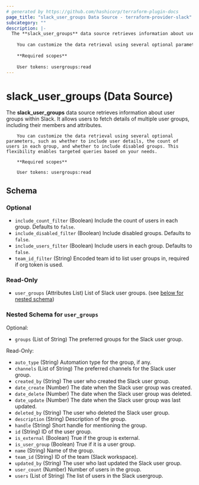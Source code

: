 ```yaml
---
# generated by https://github.com/hashicorp/terraform-plugin-docs
page_title: "slack_user_groups Data Source - terraform-provider-slack"
subcategory: ""
description: |-
  The **slack_user_groups** data source retrieves information about user groups within Slack. It allows users to fetch details of multiple user groups, including their members and attributes.
  
  	You can customize the data retrieval using several optional parameters, such as whether to include user details, the count of users in each group, and whether to include disabled groups. This flexibility enables targeted queries based on your needs.
  
  	**Required scopes**
  
  	User tokens: usergroups:read
---
```


# slack_user_groups (Data Source)

The **slack_user_groups** data source retrieves information about user groups within Slack. It allows users to fetch details of multiple user groups, including their members and attributes.

		You can customize the data retrieval using several optional parameters, such as whether to include user details, the count of users in each group, and whether to include disabled groups. This flexibility enables targeted queries based on your needs.

		**Required scopes**

		User tokens: usergroups:read



<!-- schema generated by tfplugindocs -->
## Schema

### Optional

- `include_count_filter` (Boolean) Include the count of users in each group. Defaults to `false`.
- `include_disabled_filter` (Boolean) Include disabled groups. Defaults to `false`.
- `include_users_filter` (Boolean) Include users in each group. Defaults to `false`.
- `team_id_filter` (String) Encoded team id to list user groups in, required if org token is used.

### Read-Only

- `user_groups` (Attributes List) List of Slack user groups. (see [below for nested schema](#nestedatt--user_groups))

<a id="nestedatt--user_groups"></a>
### Nested Schema for `user_groups`

Optional:

- `groups` (List of String) The preferred groups for the Slack user group.

Read-Only:

- `auto_type` (String) Automation type for the group, if any.
- `channels` (List of String) The preferred channels for the Slack user group.
- `created_by` (String) The user who created the Slack user group.
- `date_create` (Number) The date when the Slack user group was created.
- `date_delete` (Number) The date when the Slack user group was deleted.
- `date_update` (Number) The date when the Slack user group was last updated.
- `deleted_by` (String) The user who deleted the Slack user group.
- `description` (String) Description of the group.
- `handle` (String) Short handle for mentioning the group.
- `id` (String) ID of the user group.
- `is_external` (Boolean) True if the group is external.
- `is_user_group` (Boolean) True if it is a user group.
- `name` (String) Name of the group.
- `team_id` (String) ID of the team (Slack workspace).
- `updated_by` (String) The user who last updated the Slack user group.
- `user_count` (Number) Number of users in the group.
- `users` (List of String) The list of users in the Slack usergroup.
